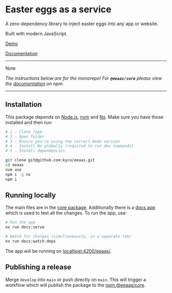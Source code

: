 # Easter eggs as a service

A zero-dependency library to inject easter eggs into any app or website.

Built with modern JavaScript.

[Demo](https://kyco.github.io/eeaas/)

[Documentation](https://www.npmjs.com/package/@eeaas/core)

---

> [!NOTE]
> *The instructions below are for the monorepo! For __`@eeaas/core`__ please view the [documentation](https://www.npmjs.com/package/@eeaas/core) on npm.*

---

## Installation

This package depends on [Node.js](https://nodejs.org), [nvm](https://github.com/nvm-sh/nvm) and [Nx](https://nx.dev/). Make sure you have those installed and then run:

```sh
# 1 - Clone repo
# 2 - Open folder
# 3 - Ensure you're using the correct Node version
# 4 - Install Nx globally (required to run dev commands)
# 5 - Install dependencies

git clone git@github.com:kyco/eeaas.git
cd eeaas
nvm use
npm i -g nx
npm i
```

## Running locally

The main files are in the [core package](./packages/core/src/). Additionally there is a [docs app](./apps/docs/src/) which is used to test all the changes. To run the app, use:

```sh
# Run the app
nx run docs:serve

# Watch for changes (simultaneously, in a separate tab)
nx run docs:watch-deps
```

The app will be running on [localhost:4200/eeaas/](http://localhost:4200/eeaas/).

## Publishing a release

Merge `develop` into `main` or push directly on `main`. This will trigger a workflow which will publish the package to the [npm @eeaas/core](https://www.npmjs.com/package/@eeaas/core).

